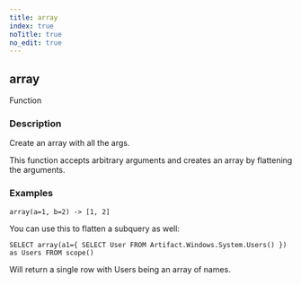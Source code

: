 ```yaml
---
title: array
index: true
noTitle: true
no_edit: true
---
```




<div class="vql_item"></div>


## array
<span class='vql_type pull-right page-header'>Function</span>


### Description

Create an array with all the args.

This function accepts arbitrary arguments and creates an array by
flattening the arguments. 

### Examples

```vql
array(a=1, b=2) -> [1, 2]
```

You can use this to flatten a subquery as well:

```vql
SELECT array(a1={ SELECT User FROM Artifact.Windows.System.Users() }) as Users FROM scope()
```

Will return a single row with Users being an array of names.



